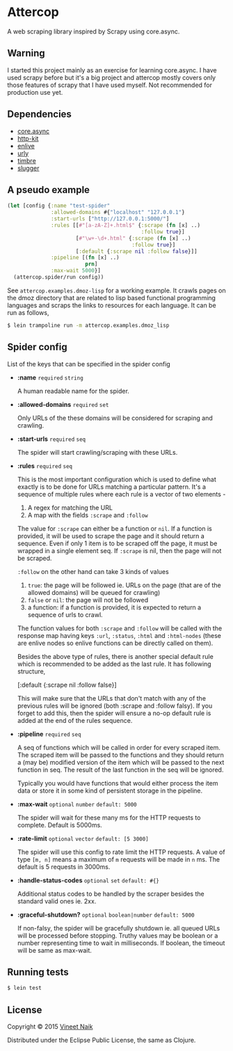 # Attercop

A web scraping library inspired by Scrapy using core.async.

## Warning

I started this project mainly as an exercise for learning
core.async. I have used scrapy before but it's a big project and
attercop mostly covers only those features of scrapy that I have used
myself. Not recommended for production use yet.

## Dependencies

* [core.async](https://github.com/clojure/core.async)
* [http-kit](http://www.http-kit.org/)
* [enlive](https://github.com/cgrand/enlive)
* [urly](https://github.com/michaelklishin/urly)
* [timbre](https://github.com/ptaoussanis/timbre)
* [slugger](https://github.com/pelle/slugger)

## A pseudo example

```clojure
(let [config {:name "test-spider"
              :allowed-domains #{"localhost" "127.0.0.1"}
              :start-urls ["http://127.0.0.1:5000/"]
              :rules [[#"[a-zA-Z]+.html$" {:scrape (fn [x] ..)
                                           :follow true}]
                      [#"\w+-\d+.html" {:scrape (fn [x] ..)
                                        :follow true}]
                      [:default {:scrape nil :follow false}]]
              :pipeline [(fn [x] ..)
                         prn]
              :max-wait 5000}]
  (attercop.spider/run config))
```

See `attercop.examples.dmoz-lisp` for a working example. It crawls
pages on the dmoz directory that are related to lisp based functional
programming languages and scraps the links to resources for each
language. It can be run as follows,

```bash
$ lein trampoline run -m attercop.examples.dmoz_lisp
```

## Spider config

List of the keys that can be specified in the spider config

* **:name** `required` `string`

  A human readable name for the spider.

* **:allowed-domains** `required` `set`

  Only URLs of the these domains will be considered for scraping and
  crawling.

* **:start-urls** `required` `seq`

  The spider will start crawling/scraping with these URLs.

* **:rules** `required` `seq`

  This is the most important configuration which is used to define
  what exactly is to be done for URLs matching a particular
  pattern. It's a sequence of multiple rules where each rule is a
  vector of two elements -

  1. A regex for matching the URL
  2. A map with the fields `:scrape` and `:follow`

  The value for `:scrape` can either be a function or `nil`. If a
  function is provided, it will be used to scrape the page and it
  should return a sequence. Even if only 1 item is to be scraped off
  the page, it must be wrapped in a single element seq. If `:scrape`
  is nil, then the page will not be scraped.

  `:follow` on the other hand can take 3 kinds of values

   1. `true`: the page will be followed ie. URLs on the page (that are
      of the allowed domains) will be queued for crawling)
   2. `false` or `nil`: the page will not be followed
   3. a function: if a function is provided, it is expected to return
      a sequence of urls to crawl.

   The function values for both `:scrape` and `:follow` will be called
   with the response map having keys `:url`, `:status`, `:html` and
   `:html-nodes` (these are enlive nodes so enlive functions can be
   directly called on them).

   Besides the above type of rules, there is another special default
   rule which is recommended to be added as the last rule. It has
   following structure,

   [:default {:scrape nil :follow false}]

   This will make sure that the URLs that don't match with any of the
   previous rules will be ignored (both :scrape and :follow falsy). If
   you forget to add this, then the spider will ensure a no-op default
   rule is added at the end of the rules sequence.

* **:pipeline** `required` `seq`

   A seq of functions which will be called in order for every scraped
   item. The scraped item will be passed to the functions and they
   should return a (may be) modified version of the item which will be
   passed to the next function in seq. The result of the last function
   in the seq will be ignored.

   Typically you would have functions that would either process the
   item data or store it in some kind of persistent storage in the
   pipeline.

* **:max-wait** `optional` `number` `default: 5000`

   The spider will wait for these many ms for the HTTP requests to
   complete. Default is 5000ms.

* **:rate-limit** `optional` `vector` `default: [5 3000]`

   The spider will use this config to rate limit the HTTP requests. A
   value of type `[m, n]` means a maximum of `m` requests will be made
   in `n` ms. The default is 5 requests in 3000ms.

* **:handle-status-codes** `optional` `set` `default: #{}`

   Additional status codes to be handled by the scraper besides the
   standard valid ones ie. 2xx.

* **:graceful-shutdown?** `optional` `boolean|number` `default: 5000`

   If non-falsy, the spider will be gracefully shutdown ie. all queued
   URLs will be processed before stopping. Truthy values may be
   boolean or a number representing time to wait in milliseconds. If
   boolean, the timeout will be same as max-wait.

## Running tests

```bash
$ lein test
```

## License

Copyright © 2015 [Vineet Naik](http://naiquevin.github.io/)

Distributed under the Eclipse Public License, the same as Clojure.
